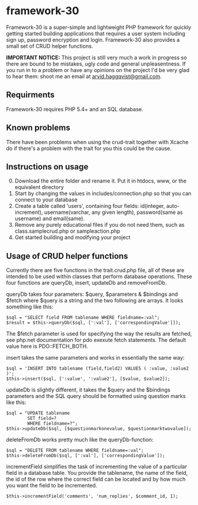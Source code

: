 framework-30
============

Framework-30 is a super-simple and lightweight PHP framework for quickly getting started building applications that requires a user system including sign up, password encryption and login. Framework-30 also provides a small set of CRUD helper functions. 

**IMPORTANT NOTICE:** This project is still very much a work in progress so there are bound to be mistakes, ugly code and general unpleasentness. If you run in to a problem or have any opinions on the project I'd be very glad to hear them: shoot me an email at arvid.haggqvist@gmail.com. 

## Requirments

Framework-30 requires PHP 5.4+ and an SQL database. 

## Known problems

There have been problems when using the crud-trait together with Xcache do if there's a problem with the trait for you this could be the cause. 

## Instructions on usage

0. Download the entire folder and rename it. Put it in htdocs, www, or the equivalent directory
1. Start by changing the values in includes/connection.php so that you can connect to your database
2. Create a table called 'users', containing four fields: id(integer, auto-increment), username(varchar, any given length), password(same as username) and email(same).
3. Remove any purely educational files if you do not need them, such as class.samplecrud.php or sampleaction.php
4. Get started building and modifying your project

## Usage of CRUD helper functions

Currently there are five functions in the trait.crud.php file, all of these are intended to be used within classes that perform database operations. These four functions are queryDb, insert, updateDb and removeFromDb.

queryDb takes four parameters: $query, $parameters & $bindings and $fetch where $query is a string and the two following are arrays. It looks something like this:

    $sql = "SELECT field FROM tablename WHERE fieldname=:val";
    $result = $this->queryDb($sql, [':val'], ['correspondingValue']]);
    
The $fetch parameter is used for specifying the way the results are fetched, see php.net documentation for pdo exexute fetch statements. The default value here is PDO::FETCH_BOTH.
    
insert takes the same parameters and works in essentially the same way: 

    $sql = 'INSERT INTO tablename (field,field2) VALUES ( :value, :value2 )';
    $this->insert($sql, [':value', ':value2'], [$value, $value2]);
    
updateDb is slightly different, it takes the $query and the $bindings parameters and the SQL query should be formatted using question marks like this:

    $sql = "UPDATE tablename
            SET field=?
            WHERE fieldname=?";
    $this->updateDb($sql, [$questionmarkonevalue, $questionmarktwovalue]);
    
deleteFromDb works pretty much like the queryDb-function:

    $sql = "DELETE FROM tablename WHERE fieldname=:val";
    $this->deleteFromDb($sql, [':val'], ['correspondingValue']);
    
incrementField simplifies the task of incrementing the value of a particular field in a database table. You provide the tablename, the name of the field, the id of the row where the correct field can be located and by how much you want the field to be incremented. 

    $this->incrementField('comments', 'num_replies', $comment_id, 1);
    
